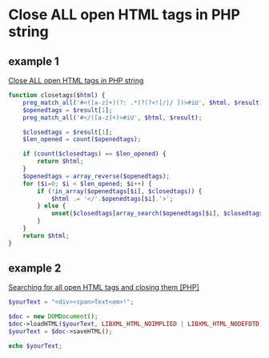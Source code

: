 Close ALL open HTML tags in PHP string
======================================

## example 1

[Close ALL open HTML tags in PHP string](https://gist.github.com/JayWood/348752b568ecd63ae5ce)

```php
function closetags($html) {
    preg_match_all('#<([a-z]+)(?: .*)?(?<![/|/ ])>#iU', $html, $result);
    $openedtags = $result[1];
    preg_match_all('#</([a-z]+)>#iU', $html, $result);

    $closedtags = $result[1];
    $len_opened = count($openedtags);

    if (count($closedtags) == $len_opened) {
        return $html;
    }
    $openedtags = array_reverse($openedtags);
    for ($i=0; $i < $len_opened; $i++) {
        if (!in_array($openedtags[$i], $closedtags)) {
            $html .= '</'.$openedtags[$i].'>';
        } else {
            unset($closedtags[array_search($openedtags[$i], $closedtags)]);
        }
    }
    return $html;
}
```

## example 2

[Searching for all open HTML tags and closing them [PHP]](https://pretagteam.com/question/searching-for-all-open-html-tags-and-closing-them-php)

```php
$yourText = "<div><span>Text<em>!";

$doc = new DOMDocument();
$doc->loadHTML($yourText, LIBXML_HTML_NOIMPLIED | LIBXML_HTML_NODEFDTD);
$yourText = $doc->saveHTML();

echo $yourText;

```